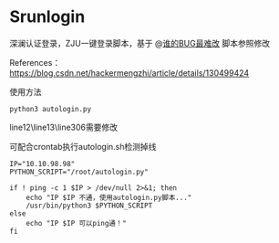 # Srunlogin

深澜认证登录，ZJU一键登录脚本，基于 @[谁的BUG最难改](https://blog.csdn.net/hackermengzhi "谁的BUG最难改") 脚本参照修改

References：https://blog.csdn.net/hackermengzhi/article/details/130499424



使用方法

```
python3 autologin.py
```
line12\line13\line306需要修改

可配合crontab执行autologin.sh检测掉线

```
IP="10.10.98.98"
PYTHON_SCRIPT="/root/autologin.py"

if ! ping -c 1 $IP > /dev/null 2>&1; then
    echo "IP $IP 不通，使用autologin.py脚本..."
    /usr/bin/python3 $PYTHON_SCRIPT
else
    echo "IP $IP 可以ping通！"
fi

```


